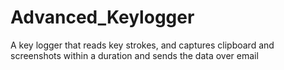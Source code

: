 # Advanced_Keylogger
A key logger that reads key strokes, and captures clipboard and screenshots within a duration and sends the data over email
